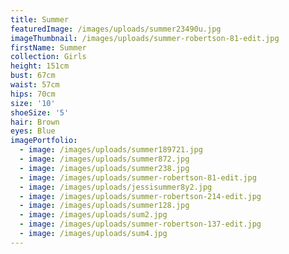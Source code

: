 ```yaml
---
title: Summer
featuredImage: /images/uploads/summer23490u.jpg
imageThumbnail: /images/uploads/summer-robertson-81-edit.jpg
firstName: Summer
collection: Girls
height: 151cm
bust: 67cm
waist: 57cm
hips: 70cm
size: '10'
shoeSize: '5'
hair: Brown
eyes: Blue
imagePortfolio:
  - image: /images/uploads/summer189721.jpg
  - image: /images/uploads/summer872.jpg
  - image: /images/uploads/summer238.jpg
  - image: /images/uploads/summer-robertson-81-edit.jpg
  - image: /images/uploads/jessisummer8y2.jpg
  - image: /images/uploads/summer-robertson-214-edit.jpg
  - image: /images/uploads/summer128.jpg
  - image: /images/uploads/sum2.jpg
  - image: /images/uploads/summer-robertson-137-edit.jpg
  - image: /images/uploads/sum4.jpg
---
```


